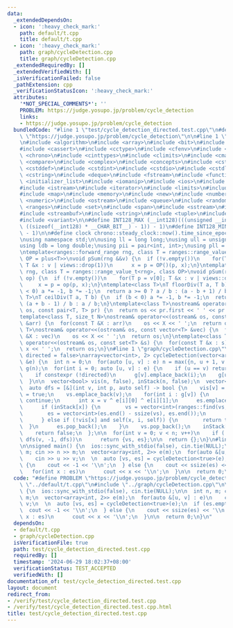 ```yaml
---
data:
  _extendedDependsOn:
  - icon: ':heavy_check_mark:'
    path: default/t.cpp
    title: default/t.cpp
  - icon: ':heavy_check_mark:'
    path: graph/cycleDetection.cpp
    title: graph/cycleDetection.cpp
  _extendedRequiredBy: []
  _extendedVerifiedWith: []
  _isVerificationFailed: false
  _pathExtension: cpp
  _verificationStatusIcon: ':heavy_check_mark:'
  attributes:
    '*NOT_SPECIAL_COMMENTS*': ''
    PROBLEM: https://judge.yosupo.jp/problem/cycle_detection
    links:
    - https://judge.yosupo.jp/problem/cycle_detection
  bundledCode: "#line 1 \"test/cycle_detection_directed.test.cpp\"\n#define PROBLEM\
    \ \"https://judge.yosupo.jp/problem/cycle_detection\"\n\n#line 1 \"default/t.cpp\"\
    \n#include <algorithm>\n#include <array>\n#include <bit>\n#include <bitset>\n\
    #include <cassert>\n#include <cctype>\n#include <cfenv>\n#include <cfloat>\n#include\
    \ <chrono>\n#include <cinttypes>\n#include <climits>\n#include <cmath>\n#include\
    \ <compare>\n#include <complex>\n#include <concepts>\n#include <cstdarg>\n#include\
    \ <cstddef>\n#include <cstdint>\n#include <cstdio>\n#include <cstdlib>\n#include\
    \ <cstring>\n#include <deque>\n#include <fstream>\n#include <functional>\n#include\
    \ <initializer_list>\n#include <iomanip>\n#include <ios>\n#include <iostream>\n\
    #include <istream>\n#include <iterator>\n#include <limits>\n#include <list>\n\
    #include <map>\n#include <memory>\n#include <new>\n#include <numbers>\n#include\
    \ <numeric>\n#include <ostream>\n#include <queue>\n#include <random>\n#include\
    \ <ranges>\n#include <set>\n#include <span>\n#include <sstream>\n#include <stack>\n\
    #include <streambuf>\n#include <string>\n#include <tuple>\n#include <type_traits>\n\
    #include <variant>\n\n#define INT128_MAX (__int128)(((unsigned __int128) 1 <<\
    \ ((sizeof(__int128) * __CHAR_BIT__) - 1)) - 1)\n#define INT128_MIN (-INT128_MAX\
    \ - 1)\n\n#define clock chrono::steady_clock::now().time_since_epoch().count()\n\
    \nusing namespace std;\n\nusing ll = long long;\nusing ull = unsigned long long;\n\
    using ldb = long double;\nusing pii = pair<int, int>;\nusing pll = pair<ll, ll>;\n\
    \ntemplate<ranges::forward_range rng, class T = ranges::range_value_t<rng>, class\
    \ OP = plus<T>>\nvoid pSum(rng &&v) {\n  if (!v.empty())\n    for(T p = v[0];\
    \ T &x : v | views::drop(1))\n      x = p = OP()(p, x);\n}\ntemplate<ranges::forward_range\
    \ rng, class T = ranges::range_value_t<rng>, class OP>\nvoid pSum(rng &&v, OP\
    \ op) {\n  if (!v.empty())\n    for(T p = v[0]; T &x : v | views::drop(1))\n \
    \     x = p = op(p, x);\n}\ntemplate<class T>\nT floorDiv(T a, T b) {\n  if (b\
    \ < 0) a *= -1, b *= -1;\n  return a >= 0 ? a / b : (a - b + 1) / b;\n}\ntemplate<class\
    \ T>\nT ceilDiv(T a, T b) {\n  if (b < 0) a *= -1, b *= -1;\n  return a >= 0 ?\
    \ (a + b - 1) / b : a / b;\n}\ntemplate<class T>\nostream& operator<<(ostream&\
    \ os, const pair<T, T> pr) {\n  return os << pr.first << ' ' << pr.second;\n}\n\
    template<class T, size_t N>\nostream& operator<<(ostream& os, const array<T, N>\
    \ &arr) {\n  for(const T &X : arr)\n    os << X << ' ';\n  return os;\n}\ntemplate<class\
    \ T>\nostream& operator<<(ostream& os, const vector<T> &vec) {\n  for(const T\
    \ &X : vec)\n    os << X << ' ';\n  return os;\n}\ntemplate<class T>\nostream&\
    \ operator<<(ostream& os, const set<T> &s) {\n  for(const T &x : s)\n    os <<\
    \ x << ' ';\n  return os;\n}\n#line 1 \"graph/cycleDetection.cpp\"\ntemplate<bool\
    \ directed = false>\narray<vector<int>, 2> cycleDetection(vector<array<int, 2>>\
    \ &e) {\n  int n = 0;\n  for(auto [u, v] : e) n = max({n, u + 1, v + 1});\n  vector<vector<int>>\
    \ g(n);\n  for(int i = 0; auto [u, v] : e) {\n    if (u == v) return {{{u}, {i}}};\n\
    \    if constexpr (!directed)\n      g[v].emplace_back(i);\n    g[u].emplace_back(i++);\n\
    \  }\n\n  vector<bool> vis(n, false), inStack(n, false);\n  vector<int> vs, es;\n\
    \  auto dfs = [&](int v, int p, auto self) -> bool {\n    vis[v] = inStack[v]\
    \ = true;\n    vs.emplace_back(v);\n    for(int i : g[v]) {\n      if (i == p)\
    \ continue;\n      int x = v ^ e[i][0] ^ e[i][1];\n      es.emplace_back(i);\n\
    \      if (inStack[x]) {\n        vs = vector<int>(ranges::find(vs, x), vs.end());\n\
    \        es = vector<int>(es.end() - ssize(vs), es.end());\n        return true;\n\
    \      } else if (!vis[x] and self(x, i, self)) {\n        return true;\n    \
    \  }\n      es.pop_back();\n    }\n    vs.pop_back();\n    inStack[v] = false;\n\
    \    return false;\n  };\n\n  for(int v = 0; v < n; v++)\n    if (!vis[v] and\
    \ dfs(v, -1, dfs))\n      return {vs, es};\n\n  return {};\n}\n#line 5 \"test/cycle_detection_directed.test.cpp\"\
    \n\nsigned main() {\n  ios::sync_with_stdio(false), cin.tie(NULL);\n\n  int n,\
    \ m; cin >> n >> m;\n  vector<array<int, 2>> e(m);\n  for(auto &[u, v] : e)\n\
    \    cin >> u >> v;\n  \n  auto [vs, es] = cycleDetection<true>(e);\n  if (es.empty())\
    \ {\n    cout << -1 << '\\n';\n  } else {\n    cout << ssize(es) << '\\n';\n \
    \   for(int x : es)\n      cout << x << '\\n';\n  }\n\n  return 0;\n}\n"
  code: "#define PROBLEM \"https://judge.yosupo.jp/problem/cycle_detection\"\n\n#include\
    \ \"../default/t.cpp\"\n#include \"../graph/cycleDetection.cpp\"\n\nsigned main()\
    \ {\n  ios::sync_with_stdio(false), cin.tie(NULL);\n\n  int n, m; cin >> n >>\
    \ m;\n  vector<array<int, 2>> e(m);\n  for(auto &[u, v] : e)\n    cin >> u >>\
    \ v;\n  \n  auto [vs, es] = cycleDetection<true>(e);\n  if (es.empty()) {\n  \
    \  cout << -1 << '\\n';\n  } else {\n    cout << ssize(es) << '\\n';\n    for(int\
    \ x : es)\n      cout << x << '\\n';\n  }\n\n  return 0;\n}\n"
  dependsOn:
  - default/t.cpp
  - graph/cycleDetection.cpp
  isVerificationFile: true
  path: test/cycle_detection_directed.test.cpp
  requiredBy: []
  timestamp: '2024-06-29 18:02:37+08:00'
  verificationStatus: TEST_ACCEPTED
  verifiedWith: []
documentation_of: test/cycle_detection_directed.test.cpp
layout: document
redirect_from:
- /verify/test/cycle_detection_directed.test.cpp
- /verify/test/cycle_detection_directed.test.cpp.html
title: test/cycle_detection_directed.test.cpp
---
```

